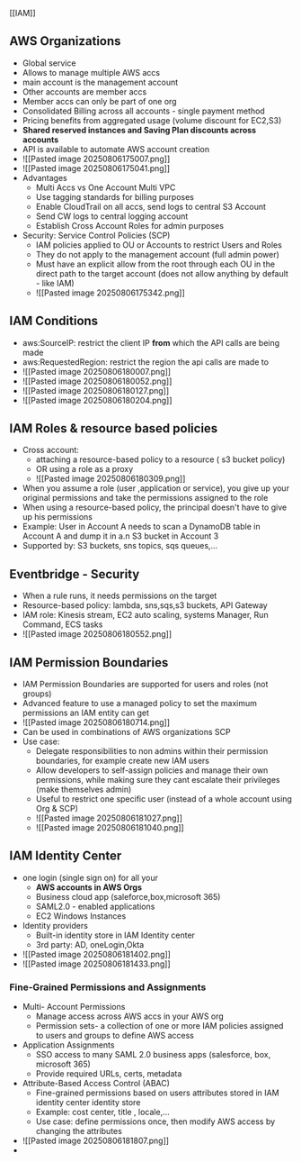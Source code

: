 [[IAM]]
## AWS Organizations
- Global service
- Allows to manage multiple AWS accs
- main account is the management account
- Other accounts are member accs
- Member accs can only be part of one org
- Consolidated Billing across all accounts - single payment method
- Pricing benefits from aggregated usage (volume discount for EC2,S3)
- **Shared reserved instances and Saving Plan discounts across accounts**
- API is available to automate AWS account  creation
- ![[Pasted image 20250806175007.png]]
- ![[Pasted image 20250806175041.png]]
- Advantages
	- Multi Accs vs One Account Multi VPC
	- Use tagging standards for billing purposes
	- Enable CloudTrail on all accs, send logs to central S3 Account
	- Send CW logs to central logging account
	- Establish Cross Account Roles for admin purposes
- Security: Service Control Policies (SCP)
	- IAM policies applied to OU or Accounts to restrict Users and Roles
	- They do not apply to the management account (full admin power)
	- Must have an explicit allow from the root through each OU in the direct path to the target account (does not allow anything by default - like IAM)
	- ![[Pasted image 20250806175342.png]]

## IAM Conditions
- aws:SourceIP: restrict the client IP **from** which the API calls are being made
- aws:RequestedRegion: restrict the region the api calls are made to
- ![[Pasted image 20250806180007.png]]
- ![[Pasted image 20250806180052.png]]
- ![[Pasted image 20250806180127.png]]
- ![[Pasted image 20250806180204.png]]

## IAM Roles & resource based policies
- Cross account:
	- attaching a resource-based policy to a resource ( s3 bucket policy)
	- OR using a role as a proxy
	- ![[Pasted image 20250806180309.png]]
- When you assume a role (user ,application or service), you give up your original permissions and take the permissions assigned to the role
- When using a resource-based policy, the principal doesn't have to give up his permissions
- Example: User in Account A needs to scan a DynamoDB table in Account A and dump it in a.n S3 bucket in Account 3
- Supported by: S3 buckets, sns topics, sqs queues,...

## Eventbridge - Security
- When a rule runs, it needs permissions on the target
- Resource-based policy: lambda, sns,sqs,s3 buckets, API Gateway
- IAM role: Kinesis stream, EC2 auto scaling, systems Manager, Run Command, ECS tasks
- ![[Pasted image 20250806180552.png]]

## IAM Permission Boundaries
- IAM Permission Boundaries are supported for users and roles (not groups)
- Advanced feature to use a managed policy to set the maximum permissions an IAM entity can get
- ![[Pasted image 20250806180714.png]]
- Can be used in combinations of AWS organizations SCP
- Use case:
	- Delegate responsibilities to non admins within their permission boundaries, for example create new IAM users
	- Allow developers to self-assign policies and manage their own permissions, while making sure they cant escalate their privileges (make themselves admin)
	- Useful to restrict one specific user (instead of a whole account using Org & SCP)
	- ![[Pasted image 20250806181027.png]]
	- ![[Pasted image 20250806181040.png]]
## IAM Identity Center
- one login (single sign on) for all your
	- **AWS accounts in AWS Orgs**
	- Business cloud app (saleforce,box,microsoft 365)
	- SAML2.0 - enabled applications
	- EC2 Windows Instances
- Identity providers
	- Built-in identity store in IAM Identity center
	- 3rd party: AD, oneLogin,Okta
- ![[Pasted image 20250806181402.png]]
- ![[Pasted image 20250806181433.png]]
### Fine-Grained Permissions and Assignments
- Multi- Account Permissions
	- Manage access across AWS accs in your AWS org
	- Permission sets- a collection of one or more IAM policies assigned to users and groups to define AWS access
- Application Assignments
	- SSO access to many SAML 2.0 business apps (salesforce, box, microsoft 365)
	- Provide required URLs, certs, metadata
- Attribute-Based Access Control (ABAC)
	- Fine-grained permissions based on users attributes stored in IAM identity center identity store
	- Example: cost center, title , locale,...
	- Use case: define permissions once, then modify AWS access by changing the attributes
- ![[Pasted image 20250806181807.png]]
- 